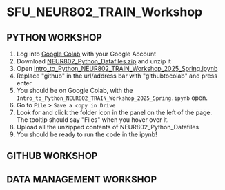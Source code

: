 # SFU_NEUR802_TRAIN_Workshop

## PYTHON WORKSHOP
1. Log into [Google Colab](https://colab.research.google.com/) with your Google Account
2. Download [NEUR802_Python_Datafiles.zip](blob:https://github.com/0fa9a4c7-d57a-4ea8-a259-a1bfb8ac09a6) and unzip it
3. Open [Intro_to_Python_NEUR802_TRAIN_Workshop_2025_Spring.ipynb](https://github.com/justinliuyuwang/SFU_NEUR802_TRAIN_Workshop/blob/main/Intro_to_Python_NEUR802_TRAIN_Workshop_2025_Spring.ipynb)
4. Replace "github" in the url/address bar with "githubtocolab" and press enter
5. You should be on Google Colab, with the `Intro_to_Python_NEUR802_TRAIN_Workshop_2025_Spring.ipynb` open.
6. Go to `File` > `Save a copy in Drive`
7. Look for and click the folder icon in the panel on the left of the page. The tooltip should say "Files" when you hover over it.
8. Upload all the unzipped contents of NEUR802_Python_Datafiles
9. You should be ready to run the code in the ipynb!


## GITHUB WORKSHOP



## DATA MANAGEMENT WORKSHOP

